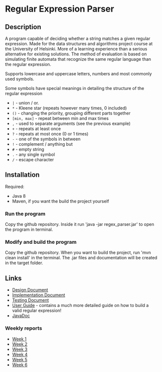 Regular Expression Parser
=========================

Description
-----------
A program capable of deciding whether a string matches a given regular expression. Made for the data structures and algorithms project course at the University of Helsinki. More of a learning experience than a serious alternative for existing solutions. The method of evaluation is based on simulating finite automata that recognize the same regular language than the regular expression.

Supports lowercase and uppercase letters, numbers and most commonly used symbols. 

Some symbols have special meanings in detailing the structure of the regular expression 

* `|` - union / or.
* `*` - Kleene star (repeats however many times, 0 included)
* `()` - changing the priority, grouping different parts together
* `[min, max]` - repeat between min and max times
* `,` - used to separate arguments (see the previous example)
* `+` - repeats at least once
* `?` - repeats at most once (0 or 1 times)
* `-` - one of the symbols in between
* `!` - complement / anything but 
* `#` - empty string
* `.` - any single symbol
* `/` - escape character

Installation
------------
Required: 
* Java 8
* Maven, if you want the build the project yourself

### Run the program
Copy the github repository. Inside it run 'java -jar regex_parser.jar' to open the program in terminal. 

### Modify and build the program
Copy the github repository. When you want to build the project, run 'mvn clean install' in the terminal. The .jar files and documentation will be created in the target folder. 

Links
-----

* [Design Document](documentation/design_document.md)
* [Implementation Document](documentation/implementation_document.md)
* [Testing Document](documentation/testing_document.md)
* [User Guide](documentation/user_guide.md) - contains a much more detailed guide on how to build a valid regular expression!
* [JavaDoc](https://htmlpreview.github.io/?https://github.com/anonOstrich/regex_parser/blob/master/regex_parser/apidocs/overview-summary.html) 

### Weekly reports 

* [Week 1](documentation/weekly_reports/week1.md)
* [Week 2](documentation/weekly_reports/week2.md)
* [Week 3](documentation/weekly_reports/week3.md)
* [Week 4](documentation/weekly_reports/week4.md)
* [Week 5](documentation/weekly_reports/week5.md)
* [Week 6](documentation/weekly_reports/week6.md)
